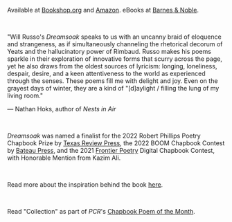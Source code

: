Available at [Bookshop.org](https://bookshop.org/p/books/dreamsoak-will-russo/19726617) and [Amazon](https://www.amazon.com/Dreamsoak-Will-Russo/dp/1959118080)[](https://www.barnesandnoble.com/w/dreamsoak-will-russo/1143054224). eBooks at [Barnes & Noble](https://www.barnesandnoble.com/w/dreamsoak-will-russo/1143054224?ean=9798869341723).

<br/>

"Will Russo's _Dreamsoak_ speaks to us with an uncanny braid of eloquence and strangeness, as if simultaneously channeling the rhetorical decorum of Yeats and the hallucinatory power of Rimbaud. ﻿Russo makes his poems sparkle in their exploration of innovative forms that scurry across the page, yet he also draws from the oldest sources of lyricism: longing, loneliness, despair, desire, and a keen attentiveness to the world as experienced through the senses. These poems fill me with delight and joy. Even on the grayest days of winter, they are a kind of "\[d]aylight / filling the lung of my living room."

— Nathan Hoks, author of _Nests in Air_

<br/>

_D﻿reamsoak_ was named a finalist for the 2022 Robert Phillips Poetry Chapbook Prize by [Texas Review Press](https://texasreviewpress.wordpress.com/2022/06/22/2022-robert-phillips-chapbook-prize-winner/), the 2022 BOOM Chapbook Contest by [Bateau Press](https://www.instagram.com/p/CXIv6lCLtMZ/), and the 2021 [Frontier Poetry](https://www.frontierpoetry.com/2021/08/19/2021-chapbook-contest-winner-finalists/) Digital Chapbook Contest, with Honorable Mention from Kazim Ali.

<br/>

Read more about the inspiration behind the book [here](https://www.querenciapress.com/blog?offset=1684115650469).

<br/>

R﻿ead "Collection" as part of _PCR_'s [Chapbook Poem of the Month](https://phillychapbookreview.org/chapbook-poem-collection-by-will-russo/).
